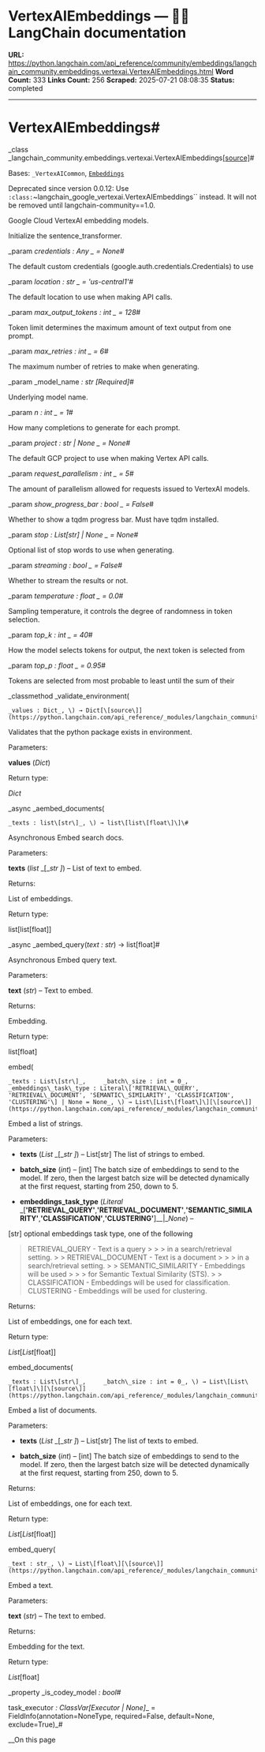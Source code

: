 # VertexAIEmbeddings — 🦜🔗 LangChain  documentation

**URL:** https://python.langchain.com/api_reference/community/embeddings/langchain_community.embeddings.vertexai.VertexAIEmbeddings.html
**Word Count:** 333
**Links Count:** 256
**Scraped:** 2025-07-21 08:08:35
**Status:** completed

---

# VertexAIEmbeddings\#

_class _langchain\_community.embeddings.vertexai.VertexAIEmbeddings[\[source\]](https://python.langchain.com/api_reference/_modules/langchain_community/embeddings/vertexai.html#VertexAIEmbeddings)\#     

Bases: `_VertexAICommon`, [`Embeddings`](https://python.langchain.com/api_reference/core/embeddings/langchain_core.embeddings.embeddings.Embeddings.html#langchain_core.embeddings.embeddings.Embeddings "langchain_core.embeddings.embeddings.Embeddings")

Deprecated since version 0.0.12: Use `:class:`~langchain_google_vertexai.VertexAIEmbeddings`` instead. It will not be removed until langchain-community==1.0.

Google Cloud VertexAI embedding models.

Initialize the sentence\_transformer.

_param _credentials _: Any_ _ = None_\#     

The default custom credentials \(google.auth.credentials.Credentials\) to use

_param _location _: str_ _ = 'us-central1'_\#     

The default location to use when making API calls.

_param _max\_output\_tokens _: int_ _ = 128_\#     

Token limit determines the maximum amount of text output from one prompt.

_param _max\_retries _: int_ _ = 6_\#     

The maximum number of retries to make when generating.

_param _model\_name _: str_ _\[Required\]_\#     

Underlying model name.

_param _n _: int_ _ = 1_\#     

How many completions to generate for each prompt.

_param _project _: str | None_ _ = None_\#     

The default GCP project to use when making Vertex API calls.

_param _request\_parallelism _: int_ _ = 5_\#     

The amount of parallelism allowed for requests issued to VertexAI models.

_param _show\_progress\_bar _: bool_ _ = False_\#     

Whether to show a tqdm progress bar. Must have tqdm installed.

_param _stop _: List\[str\] | None_ _ = None_\#     

Optional list of stop words to use when generating.

_param _streaming _: bool_ _ = False_\#     

Whether to stream the results or not.

_param _temperature _: float_ _ = 0.0_\#     

Sampling temperature, it controls the degree of randomness in token selection.

_param _top\_k _: int_ _ = 40_\#     

How the model selects tokens for output, the next token is selected from

_param _top\_p _: float_ _ = 0.95_\#     

Tokens are selected from most probable to least until the sum of their

_classmethod _validate\_environment\(

    _values : Dict_, \) → Dict[\[source\]](https://python.langchain.com/api_reference/_modules/langchain_community/embeddings/vertexai.html#VertexAIEmbeddings.validate_environment)\#     

Validates that the python package exists in environment.

Parameters:     

**values** \(_Dict_\)

Return type:     

_Dict_

_async _aembed\_documents\(

    _texts : list\[str\]_, \) → list\[list\[float\]\]\#     

Asynchronous Embed search docs.

Parameters:     

**texts** \(_list_ _\[__str_ _\]_\) – List of text to embed.

Returns:     

List of embeddings.

Return type:     

list\[list\[float\]\]

_async _aembed\_query\(_text : str_\) → list\[float\]\#     

Asynchronous Embed query text.

Parameters:     

**text** \(_str_\) – Text to embed.

Returns:     

Embedding.

Return type:     

list\[float\]

embed\(

    _texts : List\[str\]_,     _batch\_size : int = 0_,     _embeddings\_task\_type : Literal\['RETRIEVAL\_QUERY', 'RETRIEVAL\_DOCUMENT', 'SEMANTIC\_SIMILARITY', 'CLASSIFICATION', 'CLUSTERING'\] | None = None_, \) → List\[List\[float\]\][\[source\]](https://python.langchain.com/api_reference/_modules/langchain_community/embeddings/vertexai.html#VertexAIEmbeddings.embed)\#     

Embed a list of strings.

Parameters:     

  * **texts** \(_List_ _\[__str_ _\]_\) – List\[str\] The list of strings to embed.

  * **batch\_size** \(_int_\) – \[int\] The batch size of embeddings to send to the model. If zero, then the largest batch size will be detected dynamically at the first request, starting from 250, down to 5.

  * **embeddings\_task\_type** \(_Literal_ _\[__'RETRIEVAL\_QUERY'__,__'RETRIEVAL\_DOCUMENT'__,__'SEMANTIC\_SIMILARITY'__,__'CLASSIFICATION'__,__'CLUSTERING'__\]__|__None_\) – 

\[str\] optional embeddings task type, one of the following

> RETRIEVAL\_QUERY - Text is a query >      >  > in a search/retrieval setting. >  > RETRIEVAL\_DOCUMENT - Text is a document >      >  > in a search/retrieval setting. >  > SEMANTIC\_SIMILARITY - Embeddings will be used >      >  > for Semantic Textual Similarity \(STS\). >  > CLASSIFICATION - Embeddings will be used for classification. CLUSTERING - Embeddings will be used for clustering.

Returns:     

List of embeddings, one for each text.

Return type:     

_List_\[_List_\[float\]\]

embed\_documents\(

    _texts : List\[str\]_,     _batch\_size : int = 0_, \) → List\[List\[float\]\][\[source\]](https://python.langchain.com/api_reference/_modules/langchain_community/embeddings/vertexai.html#VertexAIEmbeddings.embed_documents)\#     

Embed a list of documents.

Parameters:     

  * **texts** \(_List_ _\[__str_ _\]_\) – List\[str\] The list of texts to embed.

  * **batch\_size** \(_int_\) – \[int\] The batch size of embeddings to send to the model. If zero, then the largest batch size will be detected dynamically at the first request, starting from 250, down to 5.

Returns:     

List of embeddings, one for each text.

Return type:     

_List_\[_List_\[float\]\]

embed\_query\(

    _text : str_, \) → List\[float\][\[source\]](https://python.langchain.com/api_reference/_modules/langchain_community/embeddings/vertexai.html#VertexAIEmbeddings.embed_query)\#     

Embed a text.

Parameters:     

**text** \(_str_\) – The text to embed.

Returns:     

Embedding for the text.

Return type:     

_List_\[float\]

_property _is\_codey\_model _: bool_\#     

task\_executor _: ClassVar\[Executor | None\]__ = FieldInfo\(annotation=NoneType, required=False, default=None, exclude=True\)_\#     

__On this page